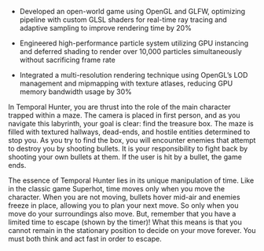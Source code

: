 - Developed an open-world game using OpenGL and GLFW, optimizing pipeline with custom GLSL shaders for real-time ray
tracing and adaptive sampling to improve rendering time by 20%

- Engineered high-performance particle system utilizing GPU instancing and deferred shading to render over 10,000 particles
simultaneously without sacrificing frame rate

- Integrated a multi-resolution rendering technique using OpenGL’s LOD management and mipmapping with texture atlases,
reducing GPU memory bandwidth usage by 30%


In Temporal Hunter, you are thrust into the role of the main character trapped within a maze. The camera is placed in first person, and as you navigate this labyrinth, your goal is clear: find the treasure box. The maze is filled with textured hallways, dead-ends, and hostile entities determined to stop you. As you try to find the box, you will encounter enemies that attempt to destroy you by shooting bullets. It is your responsibility to fight back by shooting your own bullets at them. If the user is hit by a bullet, the game ends. 

The essence of Temporal Hunter lies in its unique manipulation of time. Like in the classic game Superhot, time moves only when you move the character. When you are not moving, bullets hover mid-air and enemies freeze in place, allowing you to plan your next move. So only when you move do your surroundings also move. But, remember that you have a limited time to escape (shown by the timer)! What this means is that you cannot remain in the stationary position to decide on your move forever. You must both think and act fast in order to escape.
